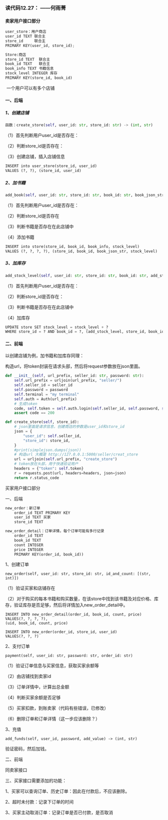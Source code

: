 ### 读代码12.27： ——何雨菁

#### 卖家用户接口部分

```python
user_store：用户商店
user_id TEXT 联合主
store_id     联合主
PRIMARY KEY(user_id, store_id);
```

```python
Store:商店
store_id TEXT  联合主
book_id TEXT   联合主
book_info TEXT 书籍信息
stock_level INTEGER 库存
PRIMARY KEY(store_id, book_id)
```

​	一个用户可以有多个店铺

#### 一、后端

##### 	1、创建店铺

```python
函数：create_store(self, user_id: str, store_id: str) -> (int, str)
```

（1）首先判断用户user_id是否存在：

（2）判断store_id是否存在：

（3）创建店铺，插入店铺信息

```python
INSERT into user_store(store_id, user_id)
VALUES (?, ?), (store_id, user_id)
```

##### 	2、加书籍

```python
add_book(self, user_id: str, store_id: str, book_id: str, book_json_str: str, stock_level: int)
```

（1）首先判断用户user_id是否存在：

（2）判断store_id是否存在

（3）判断书籍是否存在在此店铺中

（4）添加书籍

```python
INSERT into store(store_id, book_id, book_info, stock_level)
VALUES (?, ?, ?, ?), (store_id, book_id, book_json_str, stock_level)
```

##### 	3、加库存

```python
add_stock_level(self, user_id: str, store_id: str, book_id: str, add_stock_level: int)
```

（1）首先判断用户user_id是否存在：

（2）判断store_id是否存在：

（3）判断书籍是否存在在此店铺中

（4）加库存

```python
UPDATE store SET stock_level = stock_level + ? 
WHERE store_id = ? AND book_id = ?, (add_stock_level, store_id, book_id)
```



#### 二、前端

以创建店铺为例，加书籍和加库存同理：

构造url，将token封装在请求头部，然后将request参数放在json里面。

```python
def __init__(self, url_prefix, seller_id: str, password: str):
    self.url_prefix = urljoin(url_prefix, "seller/")
    self.seller_id = seller_id
    self.password = password
    self.terminal = "my terminal"
    self.auth = Auth(url_prefix)
    # 生成token
    code, self.token = self.auth.login(self.seller_id, self.password, self.terminal)
    assert code == 200

def create_store(self, store_id):
	# json里面是请求信息，创建商店的参数是user_id和store_id
    json = {
        "user_id": self.seller_id,
        "store_id": store_id,
    }
    #print(simplejson.dumps(json))
    # 构造url 大概是 http://127.0.0.1:5000/seller/creat_store
    url = urljoin(self.url_prefix, "create_store")
    # token放在头部，用于快速验证用户
    headers = {"token": self.token}
    r = requests.post(url, headers=headers, json=json)
    return r.status_code
```



买家用户接口部分

一、后端

```python
new_order：新订单
	order_id TEXT PRIMARY KEY
	user_id TEXT 买家
	store_id TEXT
```

```python
new_order_detail：订单详情，每个订单可能有多行记录
	order_id TEXT 
	book_id TEXT
	count INTEGER 
	price INTEGER
	PRIMARY KEY(order_id, book_id))
```

1、创建订单

```
new_order(self, user_id: str, store_id: str, id_and_count: [(str, int)])
```

（1）验证买家和店铺存在

（2）对于购买的每本书籍和购买数量，在该store中找到该书籍及对应价格、库存，验证库存是否足够，然后将详情加入new_order_detail中。

```
INSERT INTO new_order_detail(order_id, book_id, count, price)
VALUES(?, ?, ?, ?),
(uid, book_id, count, price)
```

```
INSERT INTO new_order(order_id, store_id, user_id) 
VALUES(?, ?, ?)
```

2、支付订单

```
payment(self, user_id: str, password: str, order_id: str)
```

（1）验证订单信息与买家信息，获取买家余额等

（2）由店铺找到卖家id

（3）订单详情中，计算出总金额

（4）判断买家余额是否足够

（5）买家扣款，到账卖家（代码有些错误，已修改）

（6）删除订单和订单详情（这一步应该删除？）

3、充值

```
add_funds(self, user_id, password, add_value) -> (int, str)
```

验证密码，然后加钱。



二、前端

同卖家接口



三、买家接口需要添加的功能：

1、买家可以查询订单、历史订单：因此在付款后，不应该删除。

2、超时未付款：记录下订单的时间

3、买家主动取消订单：记录订单是否已付款，是否取消

